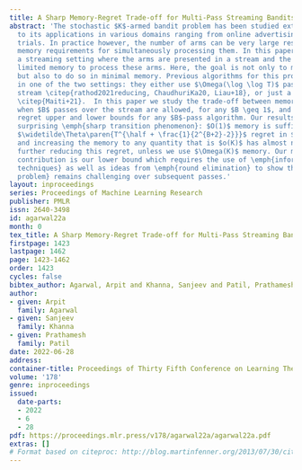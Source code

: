 ```yaml
---
title: A Sharp Memory-Regret Trade-off for Multi-Pass Streaming Bandits
abstract: 'The stochastic $K$-armed bandit problem has been studied extensively due
  to its applications in various domains ranging from online advertising to clinical
  trials. In practice however, the number of arms can be very large resulting in large
  memory requirements for simultaneously processing them. In this paper we consider
  a streaming setting where the arms are presented in a stream and the algorithm uses
  limited memory to process these arms. Here, the goal is not only to minimize regret,
  but also to do so in minimal memory. Previous algorithms for this problem operate
  in one of the two settings: they either use $\Omega(\log \log T)$ passes over the
  stream \citep{rathod2021reducing, ChaudhuriKa20, Liau+18}, or just a single pass
  \citep{Maiti+21}.  In this paper we study the trade-off between memory and regret
  when $B$ passes over the stream are allowed, for any $B \geq 1$, and establish \emph{tight}
  regret upper and lower bounds for any $B$-pass algorithm. Our results uncover a
  surprising \emph{sharp transition phenomenon}: $O(1)$ memory is sufficient to achieve
  $\widetilde\Theta\paren{T^{\half + \frac{1}{2^{B+2}-2}}}$ regret in $B$ passes,
  and increasing the memory to any quantity that is $o(K)$ has almost no impact on
  further reducing this regret, unless we use $\Omega(K)$ memory. Our main technical
  contribution is our lower bound which requires the use of \emph{information-theoretic
  techniques} as well as ideas from \emph{round elimination} to show that the \emph{residual
  problem} remains challenging over subsequent passes.'
layout: inproceedings
series: Proceedings of Machine Learning Research
publisher: PMLR
issn: 2640-3498
id: agarwal22a
month: 0
tex_title: A Sharp Memory-Regret Trade-off for Multi-Pass Streaming Bandits
firstpage: 1423
lastpage: 1462
page: 1423-1462
order: 1423
cycles: false
bibtex_author: Agarwal, Arpit and Khanna, Sanjeev and Patil, Prathamesh
author:
- given: Arpit
  family: Agarwal
- given: Sanjeev
  family: Khanna
- given: Prathamesh
  family: Patil
date: 2022-06-28
address:
container-title: Proceedings of Thirty Fifth Conference on Learning Theory
volume: '178'
genre: inproceedings
issued:
  date-parts:
  - 2022
  - 6
  - 28
pdf: https://proceedings.mlr.press/v178/agarwal22a/agarwal22a.pdf
extras: []
# Format based on citeproc: http://blog.martinfenner.org/2013/07/30/citeproc-yaml-for-bibliographies/
---
```


